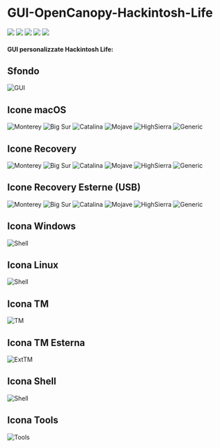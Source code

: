# GUI-OpenCanopy-Hackintosh-Life
[![](https://img.shields.io/badge/Gitter%20HL%20Community-Chat-informational?style=flat&logo=gitter&logoColor=white&color=ed1965)](https://gitter.im/Hackintosh-Life-IT/community)
[![](https://img.shields.io/badge/Repository-SASATech-informational?style=flat&logo=apple&logoColor=white&color=9debeb)](https://github.com/SASA-Tech?tab=repositories)
[![](https://img.shields.io/badge/Telegram-HackintoshLifeIT-informational?style=flat&logo=telegram&logoColor=white&color=5fb659)](https://t.me/HackintoshLife_it)
![](https://img.shields.io/badge/Facebook-HackintoshLifeIT-informational?style=flat&logo=facebook&logoColor=white&color=3a4dc9)
[![](https://img.shields.io/badge/Instagram-HackintoshLifeIT-informational?style=flat&logo=instagram&logoColor=white&color=8a178a)](https://www.instagram.com/hackintoshlife.it_official/)

#### GUI personalizzate Hackintosh Life:

## Sfondo
![GUI](./Icone/background.png)

## Icone macOS
![Monterey](./Icone/Apple12.png)
![Big Sur](./Icone/Apple11.png)
![Catalina](./Icone/Apple10_15.png)
![Mojave](./Icone/Apple10_14.png)
![HighSierra](./Icone/Apple10_13.png)
![Generic](./Icone/HardDrive.png)

## Icone Recovery
![Monterey](./Icone/AppleRecv12.png)
![Big Sur](./Icone/AppleRecv11.png)
![Catalina](./Icone/AppleRecv10_15.png)
![Mojave](./Icone/AppleRecv10_14.png)
![HighSierra](./Icone/AppleRecv10_13.png)
![Generic](./Icone/AppleRecv.png)

## Icone Recovery Esterne (USB)

![Monterey](./Icone/ExtAppleRecv12.png)
![Big Sur](./Icone/ExtAppleRecv11.png)
![Catalina](./Icone/ExtAppleRecv10_15.png)
![Mojave](./Icone/ExtAppleRecv10_14.png)
![HighSierra](./Icone/ExtAppleRecv10_13.png)
![Generic](./Icone/ExtAppleRecv.png)

## Icona Windows
![Shell](./Icone/Windows.png)

## Icona Linux
![Shell](./Icone/Linux.png)

## Icona TM
![TM](./Icone/AppleTM.png)

## Icona TM Esterna
![ExtTM](./Icone/ExtAppleTM.png)

## Icona Shell
![Shell](./Icone/Shell.png)

## Icona Tools
![Tools](./Icone/Tool.png)
